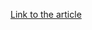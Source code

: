 [Link to the article](https://research.checkpoint.com/2024/breaking-boundaries-investigating-vulnerable-drivers-and-mitigating-risks/)
